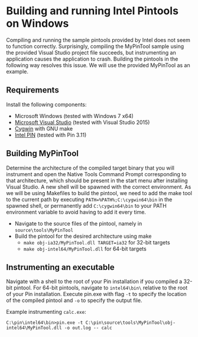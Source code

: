 # Building and running Intel Pintools on Windows

Compiling and running the sample pintools provided by Intel does not seem to function correctly.
Surprisingly, compiling the MyPinTool sample using the provided Visual Studio project file succeeds,
but instrumenting an application causes the application to crash.
Building the pintools in the following way resolves this issue. We will use the provided MyPinTool as an example.

## Requirements
Install the following components:
* Microsoft Windows (tested with Windows 7 x64)
* [Microsoft Visual Studio](https://visualstudio.microsoft.com/) (tested with Visual Studio 2015)
* [Cygwin](https://cygwin.com/) with GNU make
* [Intel PIN](https://software.intel.com/en-us/articles/pin-a-binary-instrumentation-tool-downloads) (tested with Pin 3.11)

## Building MyPinTool
Determine the architecture of the compiled target binary that you will instrument and open the Native Tools Command Prompt
corresponding to that architecture, which should be present in the start menu after installing Visual Studio.
A new shell will be spawned with the correct environment. As we will be using Makefiles to build the pintool,
we need to add the make tool to the current path by executing `PATH=%PATH%;C:\cygwin64\bin` in the spawned shell, or
permanently add `C:\cygwin64\bin` to your PATH environment variable to avoid having to add it every time.

* Navigate to the source files of the pintool, namely in `source\tools\MyPinTool`
* Build the pintool for the desired architecture using make
  * `make obj-ia32/MyPinTool.dll TARGET=ia32` for 32-bit targets
  * `make obj-intel64/MyPinTool.dll` for 64-bit targets

## Instrumenting an executable
Navigate with a shell to the root of your Pin installation if you compiled a 32-bit pintool.
For 64-bit pintools, navigate to `intel64\bin\` relative to the root of your Pin installation.
Execute pin.exe with flag `-t` to specify the location of the compiled pintool and `-o` to specify the output file.

Example instrumenting `calc.exe`:
```
C:\pin\intel64\bin>pin.exe -t C:\pin\source\tools\MyPinTool\obj-intel64\MyPinTool.dll -o out.log -- calc
```
